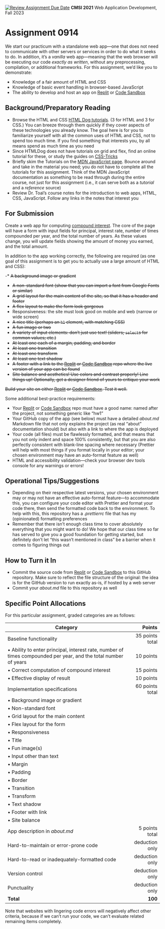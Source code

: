 [![Review Assignment Due Date](https://classroom.github.com/assets/deadline-readme-button-24ddc0f5d75046c5622901739e7c5dd533143b0c8e959d652212380cedb1ea36.svg)](https://classroom.github.com/a/IJjB7vu2)
**CMSI 2021** Web Application Development, Fall 2023

# Assignment 0914

We start our practicum with a standalone web app—one that does not need to communicate with other servers or services in order to do what it seeks to do. In addition, it’s a _vanilla_ web app—meaning that the web browser will be executing our code _exactly as written_, without any preprocessing, compilation, or additional frameworks. For this assignment, we’d like you to demonstrate:

- Knowledge of a fair amount of HTML and CSS
- Knowledge of basic event handling in browser-based JavaScript
- The ability to develop and host an app on [Replit](https://replit.com) or [Code Sandbox](https://codesandbox.io)

## Background/Preparatory Reading

- Browse the HTML and CSS [HTML Dog tutorials](https://www.htmldog.com/guides/). (3 for HTML and 3 for CSS.) You can breeze through them quickly if they cover aspects of these technologies you already know. The goal here is for you to familiarize yourself with all the common uses of HTML and CSS, not to spend too much time. If you find something that interests you, by all means spend as much time as you need
- Since HTMLDog does not have tutorials on grid and flex, find an online tutorial for these, or study the guides on [CSS-Tricks](https://css-tricks.com)
- Briefly skim the Tutorials on the [MDN JavaScript page](https://developer.mozilla.org/en-US/docs/Web/JavaScript). Bounce around and take in the material you need; you do not have to complete all the tutorials for this assignment. Think of the MDN JavaScript documentation as something to be read through during the entire course, not just for this assignment (i.e., it can serve both as a _tutorial_ and a _reference_ source)
- Review Dr. Toal’s course notes for the introduction to web apps, HTML, CSS, JavaScript. Follow any links in the notes that interest you

## For Submission

Create a web app for computing [compound interest](https://en.wikipedia.org/wiki/Compound_interest). The core of the page will have a form with input fields for principal, interest rate, number of times compounded per year, and the total number of years. As these values change, you will update fields showing the amount of money you earned, and the total amount.

In addition to the app working correctly, the following are required (as one goal of this assignment is to get you to actually use a large amount of HTML and CSS):

-\* ~~A background image or gradient~~

- ~~A non-standard font (show that you can import a font from Google Fonts or similar)~~
- ~~A grid layout for the main content of the site, so that it has a header and footer~~
- ~~A flex layout to make the form look gorgeous~~
- Responsiveness: the site must look good on mobile and web (narrow or wide screen)
- ~~A nice title (perhaps an `h1` element, with matching CSS)~~
- ~~A fun image or two~~
- ~~A variety of input elements: don’t just use text! (sliders; `select`s for common values; etc.)~~
- ~~At least one each of a margin, padding, and border~~
- ~~At least one transition~~
- ~~At least one transform~~
- ~~At least one text shadow~~
- ~~A footer with a link to the [Replit](https://replit.com) or [Code Sandbox](https://codesandbox.io) repo where the live version of your app can be found~~
- ~~Site balance and aesthetics! Use colors and contrast properly! Line things up! Optionally, get a designer friend of yours to critique your work~~

~~Build your site on either [Replit](https://replit.com) or [Code Sandbox](https://codesandbox.io). Test it well.~~

Some additional best-practice requirements:

- Your [Replit](https://replit.com) or [Code Sandbox](https://codesandbox.io) repo must have a good name: named after the project, not something generic like “hw1”
- Your GitHub copy of the app (see below) must have a detailed _about.md_ Markdown file that not only explains the project (as real “about” documentation should) but also with a link to where the app is deployed
- Your code (all files) must be flawlessly formatted, and that means that you not only indent and space 100% consistently, but that you are also perfectly consistent with blank-line spacing where necessary (Prettier will help with most things if you format locally in your editor; your chosen environment may have an auto-format feature as well)
- HTML and accessibility validation—check your browser dev tools console for any warnings or errors!

## Operational Tips/Suggestions

- Depending on their respective latest versions, your chosen environment may or may not have an effective auto-format feature—to accommodate this, you can configure your code editor with Prettier and format your code there, then send the formatted code back to the environment. To help with this, this repository has a _.prettierrc_ file that has my (opinionated) formatting preferences
- Remember that there isn’t enough class time to cover absolutely everything that you might want to do! We hope that our class time so far has served to give you a good foundation for getting started, but definitely don’t let “this wasn’t mentioned in class” be a barrier when it comes to figuring things out

## How to Turn it In

- Commit the source code from [Replit](https://replit.com) or [Code Sandbox](https://codesandbox.io) to this GitHub repository. Make sure to reflect the file structure of the original: the idea is for the GitHub version to run exactly as-is, if hosted by a web server
- Commit your _about.md_ file to this repository as well

## Specific Point Allocations

For this particular assignment, graded categories are as follows:

| Category                                                                                                        |          Points |
| --------------------------------------------------------------------------------------------------------------- | --------------: |
| Baseline functionality                                                                                          | 35 points total |
| • Ability to enter principal, interest rate, number of times compounded per year, and the total number of years |       10 points |
| • Correct computation of compound interest                                                                      |       15 points |
| • Effective display of result                                                                                   |       10 points |
| Implementation specifications                                                                                   | 60 points total |
| • Background image or gradient                                                                                  |                 |
| • Non-standard font                                                                                             |                 |
| • Grid layout for the main content                                                                              |                 |
| • Flex layout for the form                                                                                      |                 |
| • Responsiveness                                                                                                |                 |
| • Title                                                                                                         |                 |
| • Fun image(s)                                                                                                  |                 |
| • Input other than text                                                                                         |                 |
| • Margin                                                                                                        |                 |
| • Padding                                                                                                       |                 |
| • Border                                                                                                        |                 |
| • Transition                                                                                                    |                 |
| • Transform                                                                                                     |                 |
| • Text shadow                                                                                                   |                 |
| • Footer with link                                                                                              |                 |
| • Site balance                                                                                                  |                 |
| App description in _about.md_                                                                                   |  5 points total |
| Hard-to-maintain or error-prone code                                                                            |  deduction only |
| Hard-to-read or inadequately-formatted code                                                                     |  deduction only |
| Version control                                                                                                 |  deduction only |
| Punctuality                                                                                                     |  deduction only |
| **Total**                                                                                                       |         **100** |

Note that websites with lingering code errors will negatively affect other criteria, because if we can’t run your code, we can’t evaluate related remaining items completely.

